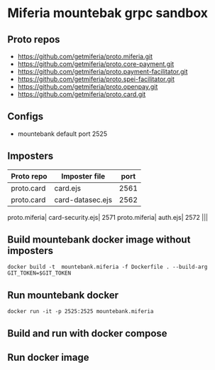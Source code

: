 # Miferia mountebak grpc sandbox

## Proto repos
* https://github.com/getmiferia/proto.miferia.git
* https://github.com/getmiferia/proto.core-payment.git
* https://github.com/getmiferia/proto.payment-facilitator.git
* https://github.com/getmiferia/proto.spei-facilitator.git
* https://github.com/getmiferia/proto.openpay.git
* https://github.com/getmiferia/proto.card.git

## Configs
* mountebank default port 2525
  
## Imposters
|  Proto repo | Imposter file  | port  | 
|---|---|---|
proto.card| card.ejs|    2561
proto.card| card-datasec.ejs| 2562

proto.miferia| card-security.ejs| 2571
proto.miferia| auth.ejs| 2572
|||

## Build mountebank docker image without imposters
```
docker build -t  mountebank.miferia -f Dockerfile . --build-arg GIT_TOKEN=$GIT_TOKEN
```
## Run mountebank docker
```
docker run -it -p 2525:2525 mountebank.miferia
```
## Build and run with docker compose

## Run docker image